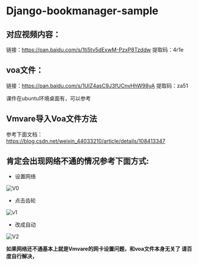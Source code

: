 # Django-bookmanager-sample

## 对应视频内容：
链接：https://pan.baidu.com/s/1ti5tv5dExwM-PzxP8Tzddw 
提取码：4r1e 
## voa文件：
链接：https://pan.baidu.com/s/1UlZ4asC9J3fUCnvHhW98yA 
提取码：za51 

课件在ubuntu环境桌面有，可以参考


## Vmvare导入Voa文件方法
参考下面文档：
https://blog.csdn.net/weixin_44033210/article/details/108413347


## 肯定会出现网络不通的情况参考下面方式:

+ 设置网络

![V0](https://user-images.githubusercontent.com/52964886/165519551-12710a54-60aa-4f28-851b-a6e571e39885.png)

+ 点击齿轮

![v1](https://user-images.githubusercontent.com/52964886/165519561-a5cf2112-1b8a-4aa5-9777-cc734bd6b4d8.png)

+ 改成自动
 
![V2](https://user-images.githubusercontent.com/52964886/165519563-371df9d9-bce6-493b-be34-f60912fdce9b.png)

**如果网络还不通基本上就是Vmvare的网卡设置问题，和voa文件本身无关了
请百度自行解决，**
